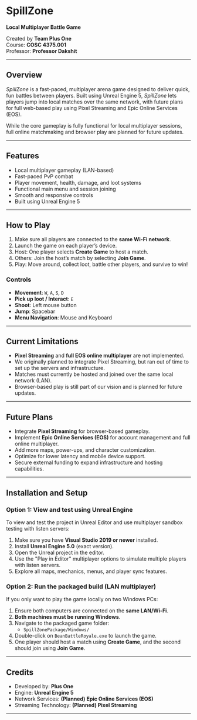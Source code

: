 # SpillZone
**Local Multiplayer Battle Game**

Created by **Team Plus One**  
Course: **COSC 4375.001**  
Professor: **Professor Dakshit**

---

## Overview

*SpillZone* is a fast-paced, multiplayer arena game designed to deliver quick, fun battles between players. Built using Unreal Engine 5, *SpillZone* lets players jump into local matches over the same network, with future plans for full web-based play using Pixel Streaming and Epic Online Services (EOS).

While the core gameplay is fully functional for local multiplayer sessions, full online matchmaking and browser play are planned for future updates.

---

## Features

- Local multiplayer gameplay (LAN-based)
- Fast-paced PvP combat
- Player movement, health, damage, and loot systems
- Functional main menu and session joining
- Smooth and responsive controls
- Built using Unreal Engine 5

---

## How to Play

1. Make sure all players are connected to the **same Wi-Fi network**.
2. Launch the game on each player’s device.
3. Host: One player selects **Create Game** to host a match.
4. Others: Join the host’s match by selecting **Join Game**.
5. Play: Move around, collect loot, battle other players, and survive to win!

### Controls

- **Movement**: `W`, `A`, `S`, `D`
- **Pick up loot / Interact**: `E`
- **Shoot**: Left mouse button
- **Jump**: Spacebar
- **Menu Navigation**: Mouse and Keyboard

---

## Current Limitations

- **Pixel Streaming** and **full EOS online multiplayer** are not implemented.
- We originally planned to integrate Pixel Streaming, but ran out of time to set up the servers and infrastructure.
- Matches must currently be hosted and joined over the same local network (LAN).
- Browser-based play is still part of our vision and is planned for future updates.

---

## Future Plans

- Integrate **Pixel Streaming** for browser-based gameplay.
- Implement **Epic Online Services (EOS)** for account management and full online multiplayer.
- Add more maps, power-ups, and character customization.
- Optimize for lower latency and mobile device support.
- Secure external funding to expand infrastructure and hosting capabilities.

---

## Installation and Setup

### Option 1: View and test using Unreal Engine

To view and test the project in Unreal Editor and use multiplayer sandbox testing with listen servers:

1. Make sure you have **Visual Studio 2019 or newer** installed.
2. Install **Unreal Engine 5.0** (exact version).
3. Open the Unreal project in the editor.
4. Use the "Play in Editor" multiplayer options to simulate multiple players with listen servers.
5. Explore all maps, mechanics, menus, and player sync features.

### Option 2: Run the packaged build (LAN multiplayer)

If you only want to play the game locally on two Windows PCs:

1. Ensure both computers are connected on the **same LAN/Wi-Fi**.
2. **Both machines must be running Windows**.
3. Navigate to the packaged game folder:
   - `SpillZonePackage/Windows/`
4. Double-click on `BeanBattleRoyale.exe` to launch the game.
5. One player should host a match using **Create Game**, and the second should join using **Join Game**.

---

## Credits

- Developed by: **Plus One**
- Engine: **Unreal Engine 5**
- Network Services: **(Planned) Epic Online Services (EOS)**
- Streaming Technology: **(Planned) Pixel Streaming**

---
